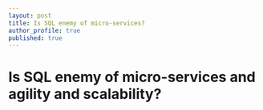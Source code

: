 ```yaml
---
layout: post
title: Is SQL enemy of micro-services?
author_profile: true
published: true
---
```

# Is SQL enemy of micro-services and agility and scalability? 
